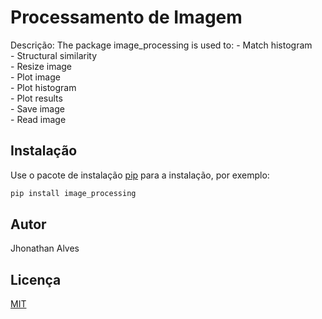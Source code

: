# Processamento de Imagem

Descrição: 
The package image_processing is used to:
	- Match histogram<br />
	- Structural similarity<br />
	- Resize image<br />
	- Plot image<br />
	- Plot histogram<br />
	- Plot results<br />
	- Save image<br />
	- Read image<br />

## Instalação

Use o pacote de instalação [pip](https://pip.pypa.io/en/stable/) para a instalação, por exemplo:

```bash
pip install image_processing
```

## Autor
Jhonathan Alves

## Licença
[MIT](https://choosealicense.com/licenses/mit/)